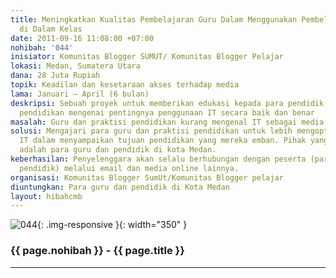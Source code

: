 ```yaml
---
title: Meningkatkan Kualitas Pembelajaran Guru Dalam Menggunakan Pembelajaran ICT
  di Dalam Kelas
date: 2011-09-16 11:08:00 +07:00
nohibah: '044'
inisiator: Komunitas Blogger SUMUT/ Komunitas Blogger Pelajar
lokasi: Medan, Sumatera Utara
dana: 28 Juta Rupiah
topik: Keadilan dan kesetaraan akses terhadap media
lama: Januari – April (6 bulan)
deskripsi: Sebuah proyek untuk memberikan edukasi kepada para pendidik dan praktisi
  pendidikan mengenai pentingnya penggunaan IT secara baik dan benar
masalah: Guru dan praktisi pendidikan kurang mengenal IT sebagai media pembelajaran
solusi: Mengajari para guru dan praktisi pendidikan untuk lebih mengoptimalkan penggunaan
  IT dalam menyampaikan tujuan pendidikan yang mereka emban. Pihak yang akan diuntungkan
  adalah para guru dan pendidik di kota Medan.
keberhasilan: Penyelenggara akan selalu berhubungan dengan peserta (para guru dan
  pendidik) melalui email dan media online lainnya.
organisasi: Komunitas Blogger SumUt/Komunitas Blogger pelajar
diuntungkan: Para guru dan pendidik di Kota Medan
layout: hibahcmb
---
```


![044](/static/img/hibahcmb/044.png){: .img-responsive }{: width="350" }

### {{ page.nohibah }} - {{ page.title }}

---
